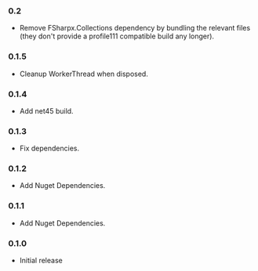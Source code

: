 ﻿### 0.2

 * Remove FSharpx.Collections dependency by bundling the relevant files (they don't provide a profile111 compatible build any longer).

### 0.1.5

 * Cleanup WorkerThread when disposed.

### 0.1.4

 * Add net45 build.

### 0.1.3

 * Fix dependencies.
 
### 0.1.2

 * Add Nuget Dependencies.

 ### 0.1.1

 * Add Nuget Dependencies.

### 0.1.0

 * Initial release
